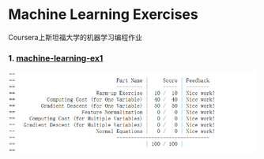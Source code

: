 Machine Learning Exercises
======
Coursera上斯坦福大学的机器学习编程作业

### 1. [machine-learning-ex1][1]
![machine-learning-ex1][1.1]


  [1.1]: ./images/machine-learning-ex1_01.png "machine-learning-ex1_01.png"
  
  
  [1]:https://github.com/lawlite19/MachineLearningEx/tree/master/machine-learning-ex1